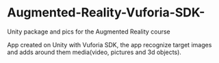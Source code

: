 # Augmented-Reality-Vuforia-SDK-
Unity package and pics for the Augmented Reality course

App created on Unity with Vuforia SDK, the app recognize target images and adds around them media(video, pictures and 3d objects). 

